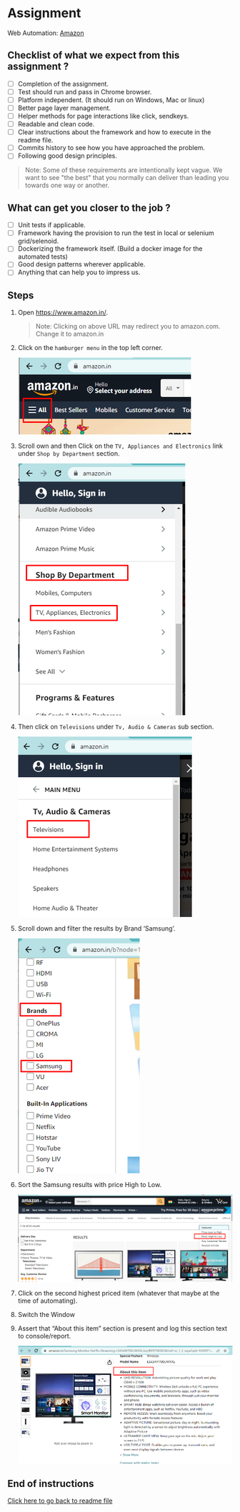 # Assignment

Web Automation: [Amazon](https://www.amazon.in/)

## Checklist of what we expect from this assignment ?

- [ ] Completion of the assignment.
- [ ] Test should run and pass in Chrome browser.
- [ ] Platform independent. (It should run on Windows, Mac or linux)
- [ ] Better page layer management.
- [ ] Helper methods for page interactions like click, sendkeys.
- [ ] Readable and clean code.
- [ ] Clear instructions about the framework and how to execute in the readme file.
- [ ] Commits history to see how you have approached the problem.
- [ ] Following good design principles.

> Note: Some of these requirements are intentionally kept vague.
> We want to see "the best" that you normally can deliver than leading you towards one way or another.

## What can get you closer to the job ?

- [ ] Unit tests if applicable.
- [ ] Framework having the provision to run the test in local or selenium grid/selenoid.
- [ ] Dockerizing the framework itself. (Build a docker image for the automated tests)
- [ ] Good design patterns wherever applicable.
- [ ] Anything that can help you to impress us.

## Steps

1. Open <https://www.amazon.in/>.
    > Note: Clicking on above URL may redirect you to amazon.com. Change it to amazon.in
2. Click on the `hamburger menu` in the top left corner.

    ![hamburger-menu.png](hamburger-menu.png)
3. Scroll own and then Click on the `TV, Appliances and Electronics` link under `Shop by Department` section.

    ![tv-appliance-electronics.png](tv-appliance-electronics.png)
4. Then click on `Televisions` under `Tv, Audio & Cameras` sub section.

    ![televisions.png](televisions.png)
5. Scroll down and filter the results by Brand ‘Samsung’.

    ![samsung.png](samsung.png)
6. Sort the Samsung results with price High to Low.

    ![sort-price-high-to-low.png](sort-price-high-to-low.png)
7. Click on the second highest priced item (whatever that maybe at the time of automating).
8. Switch the Window
9. Assert that  “About this item” section is present and log this section text to console/report.

    ![about-this-item.png](about-this-item.png)

## End of instructions

[Click here to go back to readme file](../README.md)
